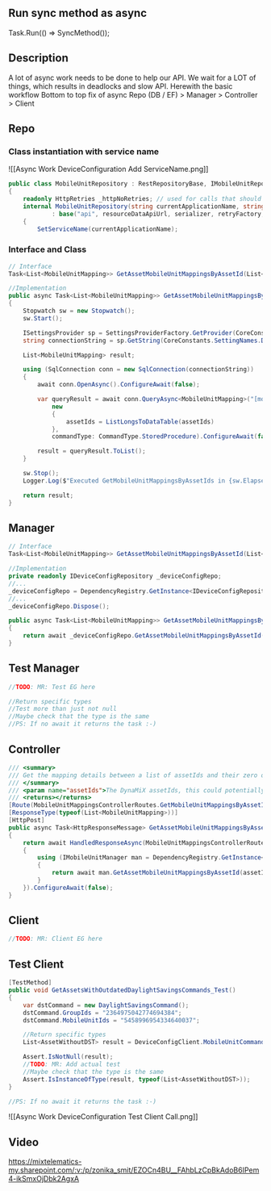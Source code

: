 
## Run sync method as async

Task.Run(() => SyncMethod());

## Description

A lot of async work needs to be done to help our API.
We wait for a LOT of things, which results in deadlocks and slow API.
Herewith the basic workflow
Bottom to top fix of async
Repo (DB / EF) > Manager > Controller > Client

## Repo

### Class instantiation with service name

![[Async Work DeviceConfiguration Add ServiceName.png]]

```c#
public class MobileUnitRepository : RestRepositoryBase, IMobileUnitRepository
{
	readonly HttpRetries _httpNoRetries; // used for calls that should not ever be made more than once
	internal MobileUnitRepository(string currentApplicationName, string resourceDataApiUrl, ISerializer serializer, Func<RetryStrategy> retryFactory, TimeSpan timeout)
			: base("api", resourceDataApiUrl, serializer, retryFactory, timeout)
	{
		SetServiceName(currentApplicationName);
```

### Interface and Class

```c#
// Interface
Task<List<MobileUnitMapping>> GetAssetMobileUnitMappingsByAssetId(List<long> assetIds);

//Implementation
public async Task<List<MobileUnitMapping>> GetAssetMobileUnitMappingsByAssetId(List<long> assetIds)
{
	Stopwatch sw = new Stopwatch();
	sw.Start();

	ISettingsProvider sp = SettingsProviderFactory.GetProvider(CoreConstants.ServiceName);
	string connectionString = sp.GetString(CoreConstants.SettingNames.DeviceConfigDb);

	List<MobileUnitMapping> result;

	using (SqlConnection conn = new SqlConnection(connectionString))
	{
		await conn.OpenAsync().ConfigureAwait(false);

		var queryResult = await conn.QueryAsync<MobileUnitMapping>("[mobileunit].[MobileUnit_GetAssetMobileUnitMappingsByAssetId]",
			new
			{
				assetIds = ListLongsToDataTable(assetIds)
			},
			commandType: CommandType.StoredProcedure).ConfigureAwait(false);

		result = queryResult.ToList();
	}

	sw.Stop();
	Logger.Log($"Executed GetMobileUnitMappingsByAssetIds in {sw.Elapsed.TotalMilliseconds * 0.001} seconds", LogLevel.Debug);

	return result;
}
```

## Manager

```C#
// Interface
Task<List<MobileUnitMapping>> GetAssetMobileUnitMappingsByAssetId(List<long> assetIds);

//Implementation
private readonly IDeviceConfigRepository _deviceConfigRepo;
//...
_deviceConfigRepo = DependencyRegistry.GetInstance<IDeviceConfigRepository>(false);
//...
_deviceConfigRepo.Dispose();

public async Task<List<MobileUnitMapping>> GetAssetMobileUnitMappingsByAssetId(List<long> assetIds)
{
	return await _deviceConfigRepo.GetAssetMobileUnitMappingsByAssetId(assetIds).ConfigureAwait(false);
}
```

## Test Manager

```c#
//TODO: MR: Test EG here

//Return specific types
//Test more than just not null
//Maybe check that the type is the same
//PS: If no await it returns the task :-)

```

## Controller

```c#
/// <summary>
/// Get the mapping details between a list of assetIds and their zero or more MobileUnits.
/// </summary>
/// <param name="assetIds">The DynaMiX assetIds, this could potentially map to more than one physical MobileUnit per asset id</param>
/// <returns></returns>
[Route(MobileUnitMappingsControllerRoutes.GetMobileUnitMappingsByAssetIds, Name = "GetMobileUnitMappingsByAssetIds")]
[ResponseType(typeof(List<MobileUnitMapping>))]
[HttpPost]
public async Task<HttpResponseMessage> GetAssetMobileUnitMappingsByAssetId(List<long> assetIds)
{
	return await HandledResponseAsync(MobileUnitMappingsControllerRoutes.GetMobileUnitMappingsByAssetIds, async () =>
	{
		using (IMobileUnitManager man = DependencyRegistry.GetInstance<IMobileUnitManager>(false))
		{
			return await man.GetAssetMobileUnitMappingsByAssetId(assetIds).ConfigureAwait(false);
		}
	}).ConfigureAwait(false);
}
```
## Client

```c#
//TODO: MR: Client EG here
```

## Test Client

```c#
[TestMethod]
public void GetAssetsWithOutdatedDaylightSavingsCommands_Test()
{
	var dstCommand = new DaylightSavingsCommand();
	dstCommand.GroupIds = "2364975042774694384";
	dstCommand.MobileUnitIds = "5458996954334640037";

	//Return specific types
	List<AssetWithoutDST> result = DeviceConfigClient.MobileUnitCommands.GetAssetsWithOutdatedDaylightSavingsCommands(authtoken, dstCommand, correlationId).ConfigureAwait(false).GetAwaiter().GetResult();

	Assert.IsNotNull(result);
	//TODO: MR: Add actual test
	//Maybe check that the type is the same
	Assert.IsInstanceOfType(result, typeof(List<AssetWithoutDST>));
}

//PS: If no await it returns the task :-)
```

![[Async Work DeviceConfiguration Test Client Call.png]]


## Video
https://mixtelematics-my.sharepoint.com/:v:/p/zonika_smit/EZOCn4BU__FAhbLzCpBkAdoB6IPem4-ikSmxOjDbk2AgxA
